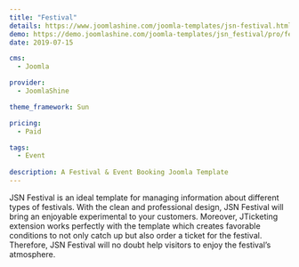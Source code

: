 ```yaml
---
title: "Festival"
details: https://www.joomlashine.com/joomla-templates/jsn-festival.html
demo: https://demo.joomlashine.com/joomla-templates/jsn_festival/pro/festival/
date: 2019-07-15

cms: 
  - Joomla

provider: 
  - JoomlaShine

theme_framework: Sun

pricing:
  - Paid

tags:
  - Event
  
description: A Festival & Event Booking Joomla Template
---
```


JSN Festival is an ideal template for managing information about different types of festivals. With the clean and professional design, JSN Festival will bring an enjoyable experimental to your customers. Moreover, JTicketing extension works perfectly with the template which creates favorable conditions to not only catch up but also order a ticket for the festival. Therefore, JSN Festival will no doubt help visitors to enjoy the festival’s atmosphere.
